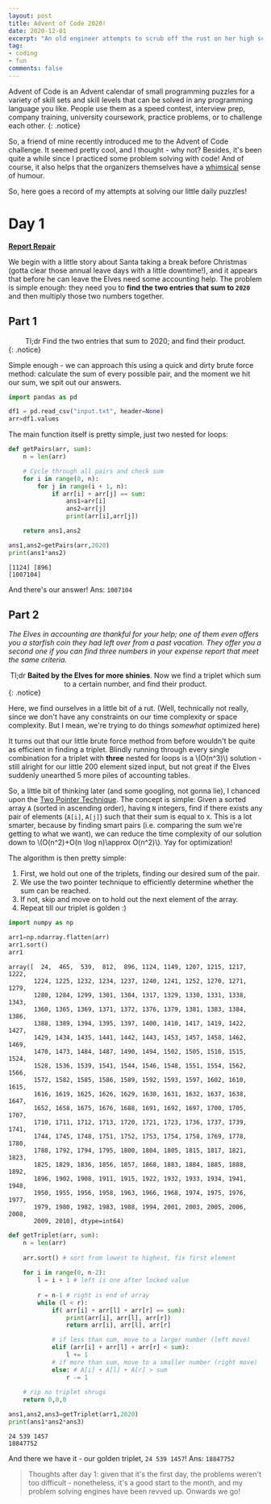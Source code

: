 ```yaml
---
layout: post
title: Advent of Code 2020!
date: 2020-12-01
excerpt: "An old engineer attempts to scrub off the rust on her high school coding days."
tag: 
- coding
- fun
comments: false
---
```


Advent of Code is an Advent calendar of small programming puzzles for a variety of skill sets and skill levels that can be solved in any programming language you like. People use them as a speed contest, interview prep, company training, university coursework, practice problems, or to challenge each other.
{: .notice}

So, a friend of mine recently introduced me to the Advent of Code challenge. It seemed pretty cool, and I thought - why not? Besides, it's been quite a while since I practiced some problem solving with code! And of course, it also helps that the organizers themselves have a <a href="https://whimsical.com/advent-of-code-2020-get-unstuck-with-whimsical-7hoTGmwqttswvigWHqAgpU">whimsical</a> sense of humour. 

So, here goes a record of my attempts at solving our little daily puzzles!

# Day 1
<a href="https://adventofcode.com/2020/day/1"><b>Report Repair</b></a>

We begin with a little story about Santa taking a break before Christmas (gotta clear those annual leave days with a little downtime!), and it appears that before he can leave the Elves need some accounting help. The problem is simple enough: they need you to <b>find the two entries that sum to `2020`</b> and then multiply those two numbers together.

## Part 1
<center>Tl;dr Find the two entries that sum to 2020; and find their product.</center>
{: .notice}

Simple enough - we can approach this using a quick and dirty brute force method: calculate the sum of every possible pair, and the moment we hit our sum, we spit out our answers.

~~~ python
import pandas as pd

df1 = pd.read_csv("input.txt", header=None)
arr=df1.values
~~~

The main function itself is pretty simple, just two nested for loops:
~~~ python
def getPairs(arr, sum): 
    n = len(arr)

    # Cycle through all pairs and check sum 
    for i in range(0, n): 
        for j in range(i + 1, n): 
            if arr[i] + arr[j] == sum: 
                ans1=arr[i]
                ans2=arr[j]
                print(arr[i],arr[j])

    return ans1,ans2

ans1,ans2=getPairs(arr,2020)
print(ans1*ans2)
~~~

    [1124] [896]
    [1007104]
    
And there's our answer! Ans: `1007104`

## Part 2
*The Elves in accounting are thankful for your help; one of them even offers you a starfish coin they had left over from a past vacation. They offer you a second one if you can find three numbers in your expense report that meet the same criteria.*
<center>Tl;dr <b>Baited by the Elves for more shinies</b>. Now we find a triplet which sum to a certain number, and find their product.</center>
{: .notice}

Here, we find ourselves in a little bit of a rut. (Well, technically not really, since we don't have any constraints on our time complexity or space complexity. But I mean, we're trying to do things *somewhat* optimized here)

It turns out that our little brute force method from before wouldn't be quite as efficient in finding a triplet. Blindly running through every single combination for a triplet with **three** nested for loops is a \\(O(n^3)\\) solution - still alright for our little 200 element sized input, but not great if the Elves suddenly unearthed 5 more piles of accounting tables.

So, a little bit of thinking later (and some googling, not gonna lie), I chanced upon the <a href="https://www.geeksforgeeks.org/two-pointers-technique/">Two Pointer Technique</a>. The concept is simple: Given a sorted array `A` (sorted in ascending order), having `N` integers, find if there exists any pair of elements (`A[i]`, `A[j]`) such that their sum is equal to `X`. This is a lot smarter, because by finding smart pairs (i.e. comparing the sum we're getting to what we want), we can reduce the time complexity of our solution down to \\(O(n^2)+O(n \log n)\approx O(n^2)\\). Yay for optimization!

The algorithm is then pretty simple:
1. First, we hold out one of the triplets, finding our desired sum of the pair.
2. We use the two pointer technique to efficiently determine whether the sum can be reached.
3. If not, skip and move on to hold out the next element of the array.
4. Repeat till our triplet is golden :)

```python
import numpy as np

arr1=np.ndarray.flatten(arr)
arr1.sort()
arr1
```

    array([  24,  465,  539,  812,  896, 1124, 1149, 1207, 1215, 1217, 1222,
           1224, 1225, 1232, 1234, 1237, 1240, 1241, 1252, 1270, 1271, 1279,
           1280, 1284, 1299, 1301, 1304, 1317, 1329, 1330, 1331, 1338, 1343,
           1360, 1365, 1369, 1371, 1372, 1376, 1379, 1381, 1383, 1384, 1386,
           1388, 1389, 1394, 1395, 1397, 1400, 1410, 1417, 1419, 1422, 1427,
           1429, 1434, 1435, 1441, 1442, 1443, 1453, 1457, 1458, 1462, 1469,
           1470, 1473, 1484, 1487, 1490, 1494, 1502, 1505, 1510, 1515, 1524,
           1528, 1536, 1539, 1541, 1544, 1546, 1548, 1551, 1554, 1562, 1566,
           1572, 1582, 1585, 1586, 1589, 1592, 1593, 1597, 1602, 1610, 1615,
           1616, 1619, 1625, 1626, 1629, 1630, 1631, 1632, 1637, 1638, 1647,
           1652, 1658, 1675, 1676, 1688, 1691, 1692, 1697, 1700, 1705, 1707,
           1710, 1711, 1712, 1713, 1720, 1721, 1723, 1736, 1737, 1739, 1741,
           1744, 1745, 1748, 1751, 1752, 1753, 1754, 1758, 1769, 1778, 1780,
           1788, 1792, 1794, 1795, 1800, 1804, 1805, 1815, 1817, 1821, 1823,
           1825, 1829, 1836, 1856, 1857, 1868, 1883, 1884, 1885, 1888, 1892,
           1896, 1902, 1908, 1911, 1915, 1922, 1932, 1933, 1934, 1941, 1948,
           1950, 1955, 1956, 1958, 1963, 1966, 1968, 1974, 1975, 1976, 1977,
           1979, 1980, 1982, 1983, 1988, 1994, 2001, 2003, 2005, 2006, 2008,
           2009, 2010], dtype=int64)


```python
def getTriplet(arr, sum): 
    n = len(arr)
    
    arr.sort() # sort from lowest to highest, fix first element
    
    for i in range(0, n-2): 
        l = i + 1 # left is one after locked value
          
        r = n-1 # right is end of array
        while (l < r): 
            if( arr[i] + arr[l] + arr[r] == sum): 
                print(arr[i], arr[l], arr[r])
                return arr[i], arr[l], arr[r]

            # if less than sum, move to a larger number (left move)
            elif (arr[i] + arr[l] + arr[r] < sum): 
                l += 1
            # if more than sum, move to a smaller number (right move)
            else: # A[i] + A[l] + A[r] > sum 
                r -= 1
  
    # rip no triplet shrugs
    return 0,0,0

ans1,ans2,ans3=getTriplet(arr1,2020)
print(ans1*ans2*ans3)
```

    24 539 1457
    18847752

And there we have it - our golden triplet, `24 539 1457`! Ans: `18847752`

> Thoughts after day 1: given that it's the first day, the problems weren't too difficult - nonetheless, it's a good start to the month, and my problem solving engines have been revved up. Onwards we go!
